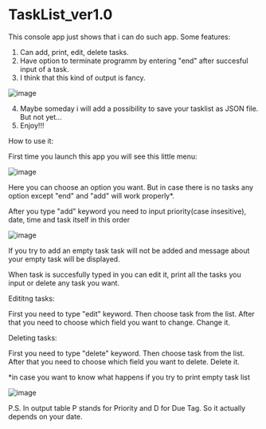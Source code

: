 # TaskList_ver1.0
This console app just shows that i can do such app.
Some features:
1. Can add, print, edit, delete tasks.
2. Have option to terminate programm by entering "end" after succesful input of a task.
3. I think that this kind of output is fancy.

![image](https://user-images.githubusercontent.com/112074809/192340938-be367c02-c2e5-4531-bb72-562e6787d40f.png)

4. Maybe someday i will add a possibility to save your tasklist as JSON file. But not yet...
5. Enjoy!!!

How to use it:

First time you launch this app you will see this little menu:

![image](https://user-images.githubusercontent.com/112074809/192343746-a7a17f3e-0e32-41b9-9420-caa320726dd5.png)

Here you can choose an option you want. But in case there is no tasks any option except "end" and "add" will work properly*.

After you type "add" keyword you need to input priority(case insesitive), date, time and task itself in this order

![image](https://user-images.githubusercontent.com/112074809/192344402-4d2d7c30-c107-4fcf-bd3f-0b92a1f03a02.png)

If you try to add an empty task task will not be added and message about your empty task will be displayed.

When task is succesfully typed in you can edit it, print all the tasks you input or delete any task you want.

Edititng tasks:

First you need to type "edit" keyword. Then choose task from the list. After that you need to choose which field you want to change. Change it.

Deleting tasks:

First you need to type "delete" keyword. Then choose task from the list. After that you need to choose which field you want to delete. Delete it.


*in case you want to know what happens if you try to print empty task list

![image](https://user-images.githubusercontent.com/112074809/192344085-b050a03f-fa9d-4db0-993b-0b8f32d1be31.png)


P.S.
In output table P stands for Priority and D for Due Tag. So it actually depends on your date.
